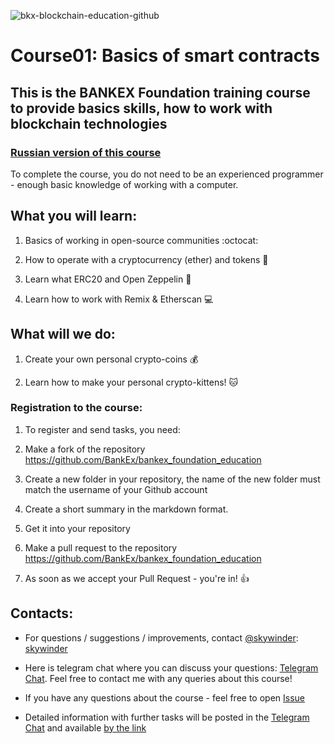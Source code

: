 ![bkx-blockchain-education-github](https://user-images.githubusercontent.com/3356474/34314177-29174edc-e782-11e7-8efd-1f26e35c3398.png)

# Course01: Basics of smart contracts


## This is the BANKEX Foundation training course to provide basics skills, how to work with blockchain technologies 

### [Russian version of this course](https://github.com/BANKEX/bankex_foundation_education/blob/master/README.md)




To complete the course, you do not need to be an experienced programmer - enough basic knowledge of working with a computer.

## What you will learn:

1. Basics of working in open-source communities :octocat:

1. How to operate with a cryptocurrency (ether) and tokens :money_with_wings:

1. Learn what ERC20 and Open Zeppelin :balloon:

1. Learn how to work with Remix & Etherscan :computer:

## What will we do:

1. Create your own personal crypto-coins :moneybag:

1. Learn how to make your personal crypto-kittens! :cat:

### Registration to the course:

1. To register and send tasks, you need:

1. Make a fork of the repository https://github.com/BankEx/bankex_foundation_education

1. Create a new folder in your repository, the name of the new folder must match the username of your Github account

1. Create a short summary in the markdown format.

1. Get it into your repository

1. Make a pull request to the repository https://github.com/BankEx/bankex_foundation_education

1. As soon as we accept your Pull Request - you're in! :+1:

## Contacts:

- For questions / suggestions / improvements, contact [@skywinder](https://github.com/skywinder/):
[skywinder](www.t.me/skywinder)

- Here is telegram chat where you can discuss your questions:
[Telegram Chat](https://t.me/joinchat/BQeMJ09hr3kRTiR8yTTuTA). Feel free to contact me with any queries about this course!

- If you have any questions about the course - feel free to open [Issue](https://github.com/BANKEX/bankex_foundation_education/issues/new)


- Detailed information with further tasks will be posted in the [Telegram Chat](https://t.me/joinchat/C199gE65M4nTH-omQMr8aw) and available [by the link](https://docs.google.com/document/d/1f7e7bvI0okNhjefN5723x2ijcffZTXEltaOscUPkyCI/edit?usp=sharing)
